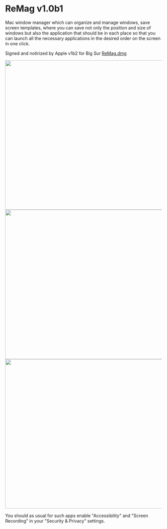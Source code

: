 # ReMag v1.0b1
Mac window manager which can organize and manage windows, save screen templates, where you can save not only the position and size of windows but also the application that should be in each place so that you can launch all the necessary applications in the desired order on the screen in one click.
<br>
<p>
Signed and notirized by Apple v1b2 for Big Sur 
<a href="ReMag.dmg"> ReMag.dmg </a>
</p>
<p align="center">
  <img src="sr1b1_1.gif"  width="720" height="480" >
  <img src="sr1b1_2.gif"  width="720" height="480" >
  <img src="sr1b1_3.gif"  width="720" height="480" >
</p>
<p>
You should as usual for such apps enable  "Accessibility" and "Screen Recording" in your "Security & Privacy" settings.
</p>
